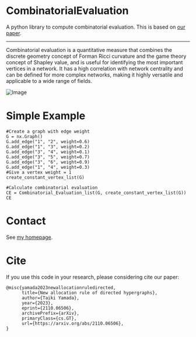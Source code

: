 # CombinatorialEvaluation 
A python library to compute combinatorial evaluation. This is based on [our paper](https://arxiv.org/abs/2110.06506).

---

Combinatorial evaluation is a quantitative measure that combines the discrete geometry concept of Forman Ricci curvature and the game theory concept of Shapley value, and is useful for identifying the most important vertices in a network. It has a high correlation with network centrality and can be defined for more complex networks, making it highly versatile and applicable to a wide range of fields.

![Image](https://github.com/user-attachments/assets/19550769-4831-4a13-8e66-00b2f0335246)

# Simple Example
```
#Create a graph with edge weight
G = nx.Graph()
G.add_edge("1", "2", weight=0.6)
G.add_edge("1", "3", weight=0.2)
G.add_edge("3", "4", weight=0.1)
G.add_edge("3", "5", weight=0.7)
G.add_edge("3", "6", weight=0.9)
G.add_edge("1", "4", weight=0.3)
#Give a vertex weight = 1
create_constant_vertex_list(G)

#Calculate combinatorial evaluation
CE = Combinatorial_Evaluation_list(G, create_constant_vertex_list(G))
CE
```

# Contact

See [my homepage](https://researchmap.jp/taikiyamada?lang=en).

# Cite
If you use this code in your research, please considering cite our paper:

```
@misc{yamada2023newallocationruledirected,
      title={New allocation rule of directed hypergraphs}, 
      author={Taiki Yamada},
      year={2023},
      eprint={2110.06506},
      archivePrefix={arXiv},
      primaryClass={cs.GT},
      url={https://arxiv.org/abs/2110.06506}, 
}
```
